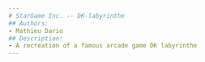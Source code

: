 ```yaml
---
# StarGame Inc. -- DK-labyrinthe
## Authors:
- Mathieu Dario
## Description:
- A recreation of a famous arcade game DK labyrinthe
---
```

